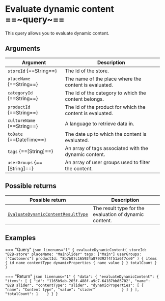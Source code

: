 # Evaluate dynamic content ==~query~==

This query allows you to evaluate dynamic content.

## Arguments

| Argument                   	| Description              	                                 |
|----------------------------	|----------------------------------------------------------	 |
| `storeId` {==String==}     	| The Id of the store.     	                                 |
| `placeName` {==String==}    | The name of the place where the content is evaluated.      |
| `categoryId` {==String==}   | The Id of the category to which the content belongs.       |
| `productId` {==String==}    | The Id of the product for which the content is evaluated.  |
| `cultureName` {==String==} 	| A language to retrieve data in.  	                         |
| `toDate` {==DateTime==}     | The date up to which the content is evaluated.             |
| `tags` {==[String]==}       | An array of tags associated with the dynamic content.      |
| `userGroups` {==[String]==} | An array of user groups used to filter the content.        |

## Possible returns

| Possible return             	                                                          | Description                                          	|
|---------------------------------------------------------------------------------------	|-----------------------------------------------------	|
| [`EvaluateDynamicContentResultType`](../objects/EvaluateDynamicContentResultType.md)    | The result type for the evaluation of dynamic content.|

## Examples

=== "Query"
    ```json linenums="1"
    {
      evaluateDynamicContent(
        storeId: "B2B-store"
        placeName: "MainSlider"
        tags: ["Main"]
        userGroups: ["Customers"]
        productId: "8b7b07c165924a879392f4f51a6f7ce0"
      ) {
        items {
          id
          name
          contentType
          dynamicProperties {
            name
            value
          }
        }
        totalCount
      }
    }
    ```

=== "Return"
    ```json linenums="1"
    {
      "data": {
        "evaluateDynamicContent": {
          "items": [
            {
              "id": "1165b9ab-205f-488f-a9c7-64187bb85702",
              "name": "B2B slider",
              "contentType": "slider",
              "dynamicProperties": [
                {
                  "name": "Content type",
                  "value": "slider"            }
              ]
            }
          ],
          "totalCount": 1    }
      }
    }
    ```
